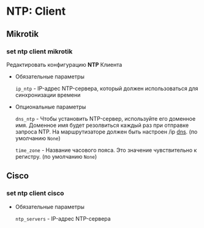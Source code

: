 # NTP: Client

## Mikrotik

### set ntp client mikrotik

Редактировать конфигурацию **NTP** Клиента

- Обязательные параметры

  `ip_ntp` - IP-адрес NTP-сервера, который должен использоваться для синхронизации времени

- Опциональные параметры

  `dns_ntp` - Чтобы установить NTP-сервер, используйте его доменное имя. Доменное имя будет резолвиться каждый раз при
  отправке запроса NTP. На маршрутизаторе должен быть настроен /ip [dns](dns). (по умолчанию `None`)

  `time_zone` - Название часового пояса. Это значение чувствительно к регистру. (по умолчанию `None`)

## Cisco

### set ntp client cisco

- Обязательные параметры

  `ntp_servers` - IP-адрес NTP-сервера